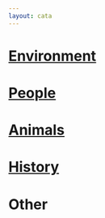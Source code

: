 ```yaml
---
layout: cata
---
```


<div class="cata1">
      <div class="environment">
            <div class=environment-title">
                  <h1> <a href="article_list.html">Environment</a> </h1>
            </div>
      </div>                                  
    <div class="people">
      <div class="people-title">
             <h1> <a href="people.html">People</a> </h1>
      </div>
    </div>
  </div>
  
 <div class="cata2">
      <div class="animals">
            <div class="animals-title">
                  <h1> <a href="animals.html">Animals</a> </h1>
              </div>
       </div>
    <div class="history">
    <div class="history-title">
         <h1> <a href="history.html">History</a> </h1>
          </div>
      </div>   
    <div class="other">
    <div class="other-title">
      <h1> Other </h1>
       </div>
      </div>
  </div>

